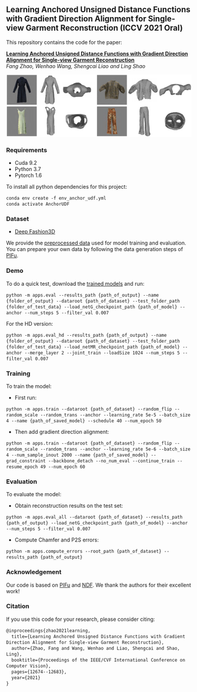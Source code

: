 ## Learning Anchored Unsigned Distance Functions with Gradient Direction Alignment for Single-view Garment Reconstruction (ICCV 2021 Oral)

This repository contains the code for the paper:

**[Learning Anchored Unsigned Distance Functions with Gradient Direction Alignment for Single-view Garment Reconstruction](https://arxiv.org/abs/2108.08478)** <br>*Fang Zhao, Wenhao Wang, Shengcai Liao and Ling Shao* <br>

![](pics/examples.png)

### Requirements
- Cuda 9.2
- Python 3.7
- Pytorch 1.6

To install all python dependencies for this project:
```
conda env create -f env_anchor_udf.yml
conda activate AnchorUDF
```

### Dataset

- [Deep Fashion3D](https://github.com/kv2000/deepFashion3D)

We provide the [preprocessed data](https://drive.google.com/drive/folders/1gXDlPGYYVad8IkFo_gxd-NOcFEgomwT0?usp=sharing) used for model training and evaluation. You can prepare your own data by following the data generation steps of [PIFu](https://github.com/shunsukesaito/PIFu).

### Demo

To do a quick test, download the [trained models](https://drive.google.com/drive/folders/1iFYoaqabmd86J4fB87ICPmfMoBX5nlkA?usp=sharing) and run:

```
python -m apps.eval --results_path {path_of_output} --name {folder_of_output} --dataroot {path_of_dataset} --test_folder_path {folder_of_test_data} --load_netG_checkpoint_path {path_of_model} --anchor --num_steps 5 --filter_val 0.007
```
For the HD version:
```
python -m apps.eval_hd --results_path {path_of_output} --name {folder_of_output} --dataroot {path_of_dataset} --test_folder_path {folder_of_test_data} --load_netMR_checkpoint_path {path_of_model} --anchor --merge_layer 2 --joint_train --loadSize 1024 --num_steps 5 --filter_val 0.007
```

### Training

To train the model:
- First run:
```
python -m apps.train --dataroot {path_of_dataset} --random_flip --random_scale --random_trans --anchor --learning_rate 5e-5 --batch_size 4 --name {path_of_saved_model} --schedule 40 --num_epoch 50
```
- Then add gradient direction alignment:
```
python -m apps.train --dataroot {path_of_dataset} --random_flip --random_scale --random_trans --anchor --learning_rate 5e-6 --batch_size 4 --num_sample_inout 2000 --name {path_of_saved_model} --grad_constraint --backbone_detach --no_num_eval --continue_train --resume_epoch 49 --num_epoch 60
```

### Evaluation

To evaluate the model:
- Obtain reconstruction results on the test set:
```
python -m apps.eval_all --dataroot {path_of_dataset} --results_path {path_of_output} --load_netG_checkpoint_path {path_of_model} --anchor --num_steps 5 --filter_val 0.007
```
- Compute Chamfer and P2S errors:
```
python -m apps.compute_errors --root_path {path_of_dataset} --results_path {path_of_output}
```

### Acknowledgement

Our code is based on [PIFu](https://github.com/shunsukesaito/PIFu) and [NDF](https://github.com/jchibane/ndf). We thank the authors for their excellent work!

### Citation
If you use this code for your research, please consider citing:
```
@inproceedings{zhao2021learning,
  title={Learning Anchored Unsigned Distance Functions with Gradient Direction Alignment for Single-view Garment Reconstruction},
  author={Zhao, Fang and Wang, Wenhao and Liao, Shengcai and Shao, Ling},
  booktitle={Proceedings of the IEEE/CVF International Conference on Computer Vision},
  pages={12674--12683},
  year={2021}
}
```

